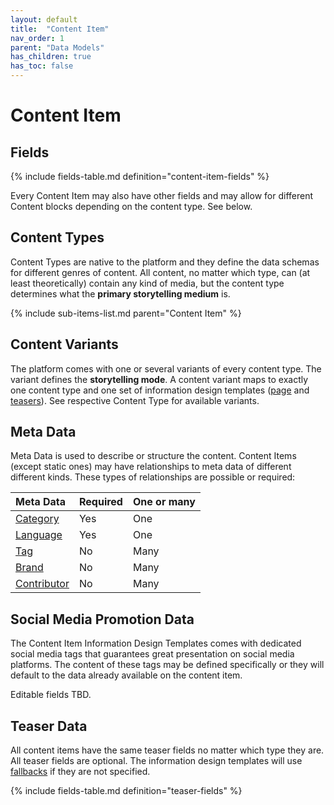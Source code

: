 ```yaml
---
layout: default
title:  "Content Item"
nav_order: 1
parent: "Data Models"
has_children: true
has_toc: false
---
```


# Content Item

## Fields

{% include fields-table.md definition="content-item-fields" %}

Every Content Item may also have other fields and may allow for different Content blocks 
depending on the content type. See below.

## Content Types

Content Types are native to the platform and they define the data schemas for different genres of content. All content, no matter which type, can (at least theoretically) contain any kind of media, but the content type determines what the **primary storytelling medium** is.

{% include sub-items-list.md parent="Content Item" %}

## Content Variants

The platform comes with one or several variants of every content type. The variant defines the **storytelling mode**. A content variant maps to exactly one content type and one set of information design templates ([page](../information-design-templates/content-item.md) and [teasers](../information-design-templates/part-teaser.md)). See respective Content Type for available variants.

## Meta Data

Meta Data is used to describe or structure the content. Content Items (except static ones) may have relationships to meta data of different different kinds. These types of relationships are possible or required:

| Meta Data                                         | Required | One or many |
|:--------------------------------------------------|:---------|:------------|
| [Category](category.md)                           | Yes      | One         |
| [Language](content-language.md)                   | Yes      | One         |
| [Tag](tag.md)                                     | No       | Many        |
| [Brand](brand.md)                                 | No       | Many        |
| [Contributor](contributor.md)                     | No       | Many        |

## Social Media Promotion Data

The Content Item Information Design Templates comes with dedicated social media tags that guarantees great presentation on social media platforms. The content of these tags may be defined specifically or they will default to the data already available on the content item.

Editable fields TBD.

## Teaser Data

All content items have the same teaser fields no matter which type they are.
All teaser fields are optional. The information design templates will use [fallbacks](../information-design-templates/part-teaser.md#teaser-content) if they are not specified.

{% include fields-table.md definition="teaser-fields" %}

